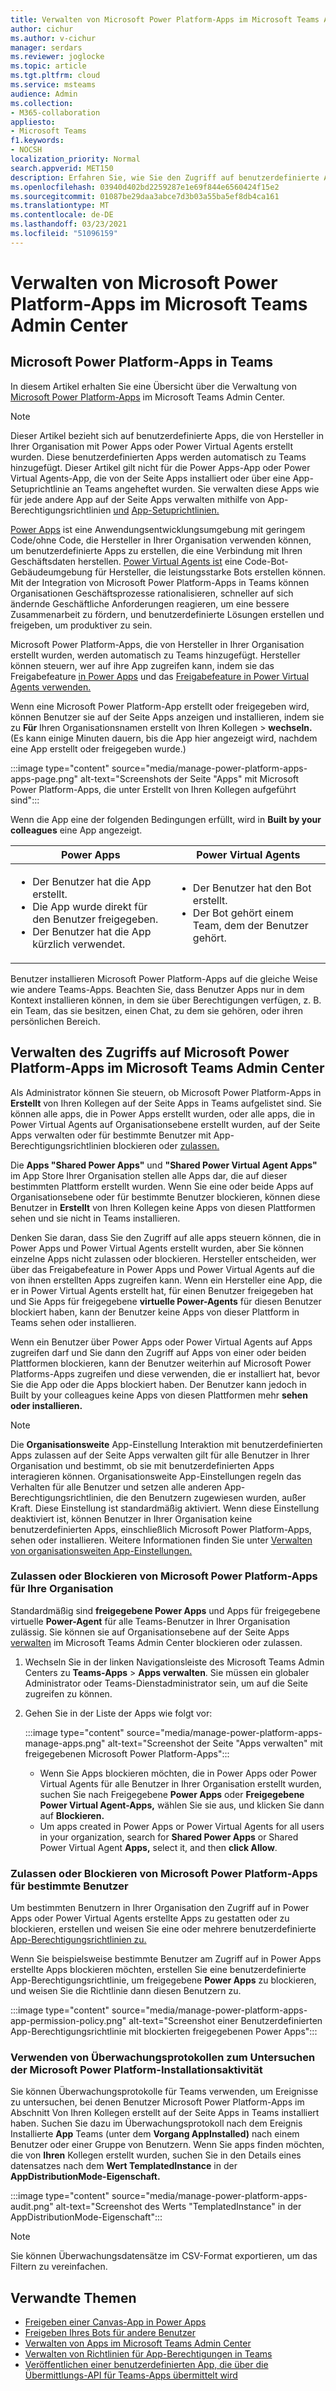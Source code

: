 ```yaml
---
title: Verwalten von Microsoft Power Platform-Apps im Microsoft Teams Admin Center
author: cichur
ms.author: v-cichur
manager: serdars
ms.reviewer: joglocke
ms.topic: article
ms.tgt.pltfrm: cloud
ms.service: msteams
audience: Admin
ms.collection:
- M365-collaboration
appliesto:
- Microsoft Teams
f1.keywords:
- NOCSH
localization_priority: Normal
search.appverid: MET150
description: Erfahren Sie, wie Sie den Zugriff auf benutzerdefinierte Apps verwalten, die auf Microsoft Power Platform im Microsoft Teams Admin Center erstellt wurden.
ms.openlocfilehash: 03940d402bd2259287e1e69f844e6560424f15e2
ms.sourcegitcommit: 01087be29daa3abce7d3b03a55ba5ef8db4ca161
ms.translationtype: MT
ms.contentlocale: de-DE
ms.lasthandoff: 03/23/2021
ms.locfileid: "51096159"
---
```

# <a name="manage-microsoft-power-platform-apps-in-the-microsoft-teams-admin-center"></a>Verwalten von Microsoft Power Platform-Apps im Microsoft Teams Admin Center

## <a name="microsoft-power-platform-apps-in-teams"></a>Microsoft Power Platform-Apps in Teams

In diesem Artikel erhalten Sie eine Übersicht über die Verwaltung von [Microsoft Power Platform-Apps](https://powerplatform.microsoft.com/) im Microsoft Teams Admin Center.

> [!NOTE]
> Dieser Artikel bezieht sich auf benutzerdefinierte Apps, die von Hersteller in Ihrer Organisation mit Power Apps oder Power Virtual Agents erstellt wurden. Diese benutzerdefinierten Apps werden automatisch zu Teams hinzugefügt. Dieser Artikel gilt nicht für die Power Apps-App oder Power Virtual Agents-App, die von der Seite Apps installiert oder über eine App-Setuprichtlinie an Teams angeheftet wurden. Sie verwalten diese Apps wie für jede [](manage-apps.md) andere App auf der Seite Apps verwalten mithilfe von App-Berechtigungsrichtlinien [und](teams-app-permission-policies.md) [App-Setuprichtlinien.](teams-app-setup-policies.md)

[Power Apps](https://powerapps.microsoft.com) ist eine Anwendungsentwicklungsumgebung mit geringem Code/ohne Code, die Hersteller in Ihrer Organisation verwenden können, um benutzerdefinierte Apps zu erstellen, die eine Verbindung mit Ihren Geschäftsdaten herstellen. [Power Virtual Agents ist](/power-virtual-agents/fundamentals-what-is-power-virtual-agents) eine Code-Bot-Gebäudeumgebung für Hersteller, die leistungsstarke Bots erstellen können. Mit der Integration von Microsoft Power Platform-Apps in Teams können Organisationen Geschäftsprozesse rationalisieren, schneller auf sich ändernde Geschäftliche Anforderungen reagieren, um eine bessere Zusammenarbeit zu fördern, und benutzerdefinierte Lösungen erstellen und freigeben, um produktiver zu sein.  

Microsoft Power Platform-Apps, die von Hersteller in Ihrer Organisation erstellt wurden, werden automatisch zu Teams hinzugefügt. Hersteller können steuern, wer auf ihre App zugreifen kann, indem sie das Freigabefeature [in Power Apps](/powerapps/maker/canvas-apps/share-app) und das [Freigabefeature in Power Virtual Agents verwenden.](/power-virtual-agents/admin-share-bots)

Wenn eine Microsoft Power Platform-App erstellt oder freigegeben wird, können Benutzer sie auf der Seite Apps anzeigen und installieren, indem sie zu **Für** Ihren Organisationsnamen erstellt von Ihren Kollegen  >  **wechseln.** (Es kann einige Minuten dauern, bis die App hier angezeigt wird, nachdem eine App erstellt oder freigegeben wurde.)

:::image type="content" source="media/manage-power-platform-apps-apps-page.png" alt-text="Screenshots der Seite "Apps" mit Microsoft Power Platform-Apps, die unter Erstellt von Ihren Kollegen aufgeführt sind":::

Wenn die App eine der folgenden Bedingungen erfüllt, wird in **Built by your colleagues** eine App angezeigt.

|Power Apps |Power Virtual Agents  |
|---------|---------|
|<ul><li>Der Benutzer hat die App erstellt.</li><li>Die App wurde direkt für den Benutzer freigegeben.</li><li>Der Benutzer hat die App kürzlich verwendet. </li></ul>| <ul><li>Der Benutzer hat den Bot erstellt.</li><li>Der Bot gehört einem Team, dem der Benutzer gehört. </li></ul>        |

Benutzer installieren Microsoft Power Platform-Apps auf die gleiche Weise wie andere Teams-Apps. Beachten Sie, dass Benutzer Apps nur in dem Kontext installieren können, in dem sie über Berechtigungen verfügen, z. B. ein Team, das sie besitzen, einen Chat, zu dem sie gehören, oder ihren persönlichen Bereich.

## <a name="manage-access-to-microsoft-power-platform-apps-in-the-microsoft-teams-admin-center"></a>Verwalten des Zugriffs auf Microsoft Power Platform-Apps im Microsoft Teams Admin Center

Als Administrator können Sie steuern, ob Microsoft Power Platform-Apps in **Erstellt** von Ihren Kollegen auf der Seite Apps in Teams aufgelistet sind. Sie können alle apps, die in Power Apps erstellt wurden, oder alle apps, die in Power Virtual Agents auf Organisationsebene erstellt wurden, auf der Seite Apps verwalten oder für bestimmte Benutzer mit App-Berechtigungsrichtlinien blockieren oder [zulassen.](teams-app-permission-policies.md) [](manage-apps.md)

Die **Apps "Shared Power Apps"** und **"Shared Power Virtual Agent Apps"** im App Store Ihrer Organisation stellen alle Apps dar, die auf dieser bestimmten Plattform erstellt wurden. Wenn Sie eine oder beide Apps auf Organisationsebene oder für bestimmte Benutzer blockieren, können diese Benutzer in **Erstellt** von Ihren Kollegen keine Apps von diesen Plattformen sehen und sie nicht in Teams installieren.  

Denken Sie daran, dass Sie den Zugriff auf alle apps steuern können, die in Power Apps und Power Virtual Agents erstellt wurden, aber Sie können einzelne Apps nicht zulassen oder blockieren. Hersteller entscheiden, wer über das Freigabefeature in Power Apps und Power Virtual Agents auf die von ihnen erstellten Apps zugreifen kann. Wenn ein Hersteller eine App, die er in Power Virtual Agents erstellt hat, für einen Benutzer freigegeben hat und Sie Apps für freigegebene **virtuelle Power-Agents** für diesen Benutzer blockiert haben, kann der Benutzer keine Apps von dieser Plattform in Teams sehen oder installieren.

Wenn ein Benutzer über Power Apps oder Power Virtual Agents auf Apps zugreifen darf und Sie dann den Zugriff auf Apps von einer oder beiden Plattformen blockieren, kann der Benutzer weiterhin auf Microsoft Power Platforms-Apps zugreifen und diese verwenden, die er installiert hat, bevor Sie die App oder die Apps blockiert haben. Der Benutzer kann jedoch in Built by your colleagues keine Apps von diesen Plattformen mehr **sehen oder installieren.**

> [!NOTE]
> Die **Organisationsweite** App-Einstellung Interaktion mit [](manage-apps.md) benutzerdefinierten Apps zulassen auf der Seite Apps verwalten gilt für alle Benutzer in Ihrer Organisation und bestimmt, ob sie mit benutzerdefinierten Apps interagieren können. Organisationsweite App-Einstellungen regeln das Verhalten für alle Benutzer und setzen alle anderen App-Berechtigungsrichtlinien, die den Benutzern zugewiesen wurden, außer Kraft. Diese Einstellung ist standardmäßig aktiviert. Wenn diese Einstellung deaktiviert ist, können Benutzer in Ihrer Organisation keine benutzerdefinierten Apps, einschließlich Microsoft Power Platform-Apps, sehen oder installieren. Weitere Informationen finden Sie unter [Verwalten von organisationsweiten App-Einstellungen.](manage-apps.md#manage-org-wide-app-settings)

### <a name="allow-or-block-microsoft-power-platform-apps-for-your-organization"></a>Zulassen oder Blockieren von Microsoft Power Platform-Apps für Ihre Organisation

Standardmäßig sind **freigegebene Power Apps** und Apps für freigegebene virtuelle **Power-Agent** für alle Teams-Benutzer in Ihrer Organisation zulässig. Sie können sie auf Organisationsebene auf der Seite Apps [verwalten](manage-apps.md) im Microsoft Teams Admin Center blockieren oder zulassen.  

1. Wechseln Sie in der linken Navigationsleiste des Microsoft Teams Admin Centers zu **Teams-Apps** > **Apps verwalten**. Sie müssen ein globaler Administrator oder Teams-Dienstadministrator sein, um auf die Seite zugreifen zu können.
2. Gehen Sie in der Liste der Apps wie folgt vor:

    :::image type="content" source="media/manage-power-platform-apps-manage-apps.png" alt-text="Screenshot der Seite "Apps verwalten" mit freigegebenen Microsoft Power Platform-Apps":::

    - Wenn Sie Apps blockieren möchten, die in Power Apps oder Power Virtual Agents für alle Benutzer in Ihrer Organisation erstellt wurden, suchen Sie nach Freigegebene **Power Apps** oder **Freigegebene Power Virtual Agent-Apps,** wählen Sie sie aus, und klicken Sie dann auf **Blockieren.**
    - Um apps created in Power Apps or Power Virtual Agents for all users in your organization, search for **Shared Power Apps** or Shared Power Virtual Agent **Apps,** select it, and then **click Allow**.

### <a name="allow-or-block-microsoft-power-platform-apps-for-specific-users"></a>Zulassen oder Blockieren von Microsoft Power Platform-Apps für bestimmte Benutzer

Um bestimmten Benutzern in Ihrer Organisation den Zugriff auf in Power Apps oder Power Virtual Agents erstellte Apps zu gestatten oder zu blockieren, erstellen und weisen Sie eine oder mehrere benutzerdefinierte [App-Berechtigungsrichtlinien zu.](teams-app-permission-policies.md) 

Wenn Sie beispielsweise bestimmte Benutzer am Zugriff auf in Power Apps erstellte Apps blockieren möchten, erstellen Sie eine benutzerdefinierte App-Berechtigungsrichtlinie, um freigegebene **Power Apps** zu blockieren, und weisen Sie die Richtlinie dann diesen Benutzern zu.

:::image type="content" source="media/manage-power-platform-apps-app-permission-policy.png" alt-text="Screenshot einer Benutzerdefinierten App-Berechtigungsrichtlinie mit blockierten freigegebenen Power Apps":::

### <a name="use-audit-logs-to-investigate-microsoft-power-platform-installation-activity"></a>Verwenden von Überwachungsprotokollen zum Untersuchen der Microsoft Power Platform-Installationsaktivität

Sie können Überwachungsprotokolle für Teams verwenden, um Ereignisse  zu untersuchen, bei denen Benutzer Microsoft Power Platform-Apps im Abschnitt Von Ihren Kollegen erstellt auf der Seite Apps in Teams installiert haben. Suchen Sie [](./audit-log-events.md) dazu im Überwachungsprotokoll nach dem Ereignis Installierte **App** Teams (unter dem **Vorgang AppInstalled)** nach einem Benutzer oder einer Gruppe von Benutzern. Wenn Sie apps finden möchten, die von **Ihren** Kollegen erstellt wurden, suchen Sie in den Details eines datensatzes nach dem **Wert TemplatedInstance** in der **AppDistributionMode-Eigenschaft.** 

:::image type="content" source="media/manage-power-platform-apps-audit.png" alt-text="Screenshot des Werts "TemplatedInstance" in der AppDistributionMode-Eigenschaft":::

> [!NOTE]
> Sie können Überwachungsdatensätze im CSV-Format exportieren, um das Filtern zu vereinfachen.

## <a name="related-topics"></a>Verwandte Themen

- [Freigeben einer Canvas-App in Power Apps](/powerapps/maker/canvas-apps/share-app)
- [Freigeben Ihres Bots für andere Benutzer](/power-virtual-agents/admin-share-bots)
- [Verwalten von Apps im Microsoft Teams Admin Center](manage-apps.md)
- [Verwalten von Richtlinien für App-Berechtigungen in Teams](teams-app-permission-policies.md)
- [Veröffentlichen einer benutzerdefinierten App, die über die Übermittlungs-API für Teams-Apps übermittelt wird](submit-approve-custom-apps.md)